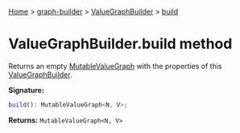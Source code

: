 [Home](./index) &gt; [graph-builder](./graph-builder.md) &gt; [ValueGraphBuilder](./graph-builder.valuegraphbuilder.md) &gt; [build](./graph-builder.valuegraphbuilder.build.md)

# ValueGraphBuilder.build method

Returns an empty [MutableValueGraph](./graph-builder.mutablevaluegraph.md) with the properties of this [ValueGraphBuilder](./graph-builder.valuegraphbuilder.md)<!-- -->.

**Signature:**
```javascript
build(): MutableValueGraph<N, V>;
```
**Returns:** `MutableValueGraph<N, V>`

